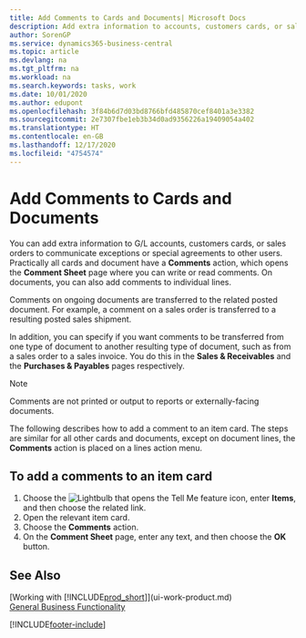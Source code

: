 ```yaml
---
title: Add Comments to Cards and Documents| Microsoft Docs
description: Add extra information to accounts, customers cards, or sales orders to communicate agreements, such as a special price or delivery method, to other users.
author: SorenGP
ms.service: dynamics365-business-central
ms.topic: article
ms.devlang: na
ms.tgt_pltfrm: na
ms.workload: na
ms.search.keywords: tasks, work
ms.date: 10/01/2020
ms.author: edupont
ms.openlocfilehash: 3f84b6d7d03bd8766bfd485870cef8401a3e3382
ms.sourcegitcommit: 2e7307fbe1eb3b34d0ad9356226a19409054a402
ms.translationtype: HT
ms.contentlocale: en-GB
ms.lasthandoff: 12/17/2020
ms.locfileid: "4754574"
---
```

# <a name="add-comments-to-cards-and-documents"></a>Add Comments to Cards and Documents
You can add extra information to G/L accounts, customers cards, or sales orders to communicate exceptions or special agreements to other users.
Practically all cards and document have a **Comments** action, which opens the **Comment Sheet** page where you can write or read comments. On documents, you can also add comments to individual lines.

Comments on ongoing documents are transferred to the related posted document. For example, a comment on a sales order is transferred to a resulting posted sales shipment.

In addition, you can specify if you want comments to be transferred from one type of document to another resulting type of document, such as from a sales order to a sales invoice. You do this in the **Sales & Receivables** and the **Purchases & Payables** pages respectively.

> [!NOTE]
> Comments are not printed or output to reports or externally-facing documents.

The following describes how to add a comment to an item card. The steps are similar for all other cards and documents, except on document lines, the **Comments** action is placed on a lines action menu.

## <a name="to-add-a-comments-to-an-item-card"></a>To add a comments to an item card
1. Choose the ![Lightbulb that opens the Tell Me feature](media/ui-search/search_small.png "Tell me what you want to do") icon, enter **Items**, and then choose the related link.
2. Open the relevant item card.
3. Choose the **Comments** action.
4. On the **Comment Sheet** page, enter any text, and then choose the **OK** button.

## <a name="see-also"></a>See Also
[Working with [!INCLUDE[prod_short](includes/prod_short.md)]](ui-work-product.md)  
[General Business Functionality](ui-across-business-areas.md)


[!INCLUDE[footer-include](includes/footer-banner.md)]